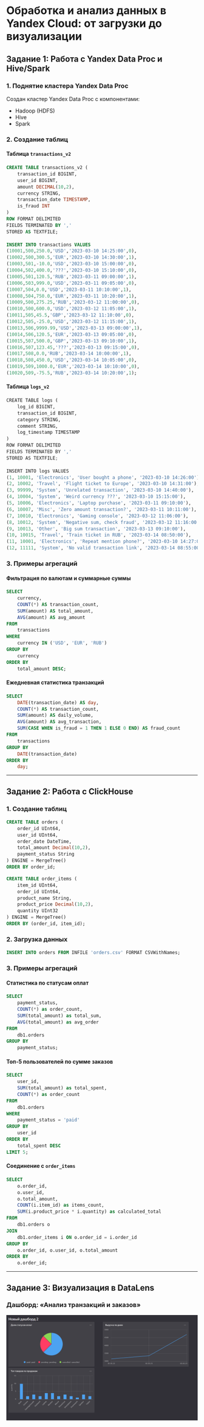 # Обработка и анализ данных в Yandex Cloud: от загрузки до визуализации

## Задание 1: Работа с Yandex Data Proc и Hive/Spark

### 1. Поднятие кластера Yandex Data Proc
Создан кластер Yandex Data Proc с компонентами:
- Hadoop (HDFS)
- Hive
- Spark

### 2. Создание таблиц
#### Таблица `transactions_v2`
```sql
CREATE TABLE transactions_v2 (
    transaction_id BIGINT,
    user_id BIGINT,
    amount DECIMAL(10,2),
    currency STRING,
    transaction_date TIMESTAMP,
    is_fraud INT
)
ROW FORMAT DELIMITED
FIELDS TERMINATED BY ','
STORED AS TEXTFILE;

INSERT INTO transactions VALUES
(10001,500,250.0,'USD','2023-03-10 14:25:00',0),
(10002,500,300.5,'EUR','2023-03-10 14:30:00',1),
(10003,501,-10.0,'USD','2023-03-10 15:00:00',0),
(10004,502,400.0,'???','2023-03-10 15:10:00',0),
(10005,501,120.5,'RUB','2023-03-11 09:00:00',1),
(10006,503,999.0,'USD','2023-03-11 09:05:00',0),
(10007,504,0.0,'USD','2023-03-11 10:10:00',1),
(10008,504,750.0,'EUR','2023-03-11 10:20:00',1),
(10009,500,275.25,'RUB','2023-03-12 11:00:00',0),
(10010,500,600.0,'USD','2023-03-12 11:05:00',1),
(10011,505,45.5,'GBP','2023-03-12 11:10:00',0),
(10012,505,-25.0,'USD','2023-03-12 11:15:00',1),
(10013,506,9999.99,'USD','2023-03-13 09:00:00',1),
(10014,506,120.5,'EUR','2023-03-13 09:05:00',0),
(10015,507,500.0,'GBP','2023-03-13 09:10:00',1),
(10016,507,123.45,'???','2023-03-13 09:15:00',0),
(10017,508,0.0,'RUB','2023-03-14 10:00:00',1),
(10018,508,450.0,'USD','2023-03-14 10:05:00',0),
(10019,509,1000.0,'EUR','2023-03-14 10:10:00',0),
(10020,509,-75.5,'RUB','2023-03-14 10:20:00',1);
```

#### Таблица `logs_v2`
```python
CREATE TABLE logs (
    log_id BIGINT,
    transaction_id BIGINT,
    category STRING,
    comment STRING,
    log_timestamp TIMESTAMP
)
ROW FORMAT DELIMITED
FIELDS TERMINATED BY ','
STORED AS TEXTFILE;

INSERT INTO logs VALUES
(1, 10001, 'Electronics', 'User bought a phone', '2023-03-10 14:26:00'),
(2, 10002, 'Travel', 'Flight ticket to Europe', '2023-03-10 14:31:00'),
(3, 99999, 'System', 'Unrelated transaction', '2023-03-10 14:40:00'),
(4, 10004, 'System', 'Weird currency ???', '2023-03-10 15:15:00'),
(5, 10006, 'Electronics', 'Laptop purchase', '2023-03-11 09:10:00'),
(6, 10007, 'Misc', 'Zero amount transaction?', '2023-03-11 10:11:00'),
(7, 10010, 'Electronics', 'Gaming console', '2023-03-12 11:06:00'),
(8, 10012, 'System', 'Negative sum, check fraud', '2023-03-12 11:16:00'),
(9, 10013, 'Other', 'Big sum transaction', '2023-03-13 09:10:00'),
(10, 10015, 'Travel', 'Train ticket in RUB', '2023-03-14 08:50:00'),
(11, 10001, 'Electronics', 'Repeat mention phone?', '2023-03-10 14:27:00'),
(12, 11111, 'System', 'No valid transaction link', '2023-03-14 08:55:00');
```

### 3. Примеры агрегаций
#### Фильтрация по валютам и суммарные суммы
```sql
SELECT 
    currency,
    COUNT(*) AS transaction_count,
    SUM(amount) AS total_amount,
    AVG(amount) AS avg_amount
FROM 
    transactions
WHERE 
    currency IN ('USD', 'EUR', 'RUB')
GROUP BY 
    currency
ORDER BY 
    total_amount DESC;
```

#### Ежедневная статистика транзакций
```sql
SELECT 
    DATE(transaction_date) AS day,
    COUNT(*) AS transaction_count,
    SUM(amount) AS daily_volume,
    AVG(amount) AS avg_transaction,
    SUM(CASE WHEN is_fraud = 1 THEN 1 ELSE 0 END) AS fraud_count
FROM 
    transactions
GROUP BY 
    DATE(transaction_date)
ORDER BY 
    day;
```

---

## Задание 2: Работа с ClickHouse

### 1. Создание таблиц
```sql
CREATE TABLE orders (
    order_id UInt64,
    user_id UInt64,
    order_date DateTime,
    total_amount Decimal(10,2),
    payment_status String
) ENGINE = MergeTree()
ORDER BY order_id;
```

```sql
CREATE TABLE order_items (
    item_id UInt64,
    order_id UInt64,
    product_name String,
    product_price Decimal(10,2),
    quantity UInt32
) ENGINE = MergeTree()
ORDER BY (order_id, item_id);
```

### 2. Загрузка данных
```sql
INSERT INTO orders FROM INFILE 'orders.csv' FORMAT CSVWithNames;
```

### 3. Примеры агрегаций
#### Статистика по статусам оплат
```sql
SELECT 
    payment_status,
    COUNT(*) as order_count,
    SUM(total_amount) as total_sum,
    AVG(total_amount) as avg_order
FROM 
    db1.orders
GROUP BY 
    payment_status;
```

#### Топ-5 пользователей по сумме заказов
```sql
SELECT 
    user_id,
    SUM(total_amount) as total_spent,
    COUNT(*) as order_count
FROM 
    db1.orders
WHERE 
    payment_status = 'paid'
GROUP BY 
    user_id
ORDER BY 
    total_spent DESC
LIMIT 5;
```

#### Соединение с `order_items`
```sql
SELECT 
    o.order_id,
    o.user_id,
    o.total_amount,
    COUNT(i.item_id) as items_count,
    SUM(i.product_price * i.quantity) as calculated_total
FROM 
    db1.orders o
JOIN 
    db1.order_items i ON o.order_id = i.order_id
GROUP BY 
    o.order_id, o.user_id, o.total_amount
ORDER BY 
    o.order_id;
```

---

## Задание 3: Визуализация в DataLens

### Дашборд: «Анализ транзакций и заказов»

![Пример дашборда](dashboard.png)
